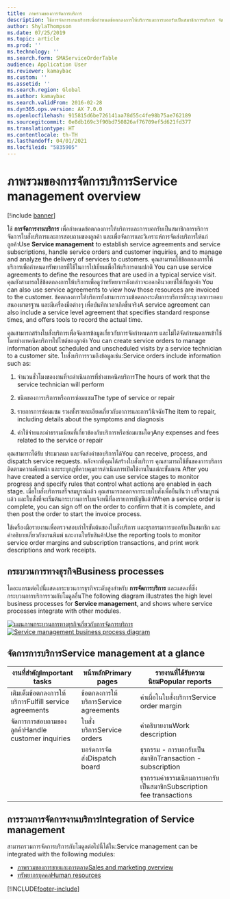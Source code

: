 ```yaml
---
title: ภาพรวมของการจัดการบริการ
description: ใช้การจัดการงานบริการเพื่อกำหนดข้อตกลงการให้บริการและการบอกรับเป็นสมาชิกการบริการ จัดการใบสั่งบริการและการสอบถามของลูกค้า และเพื่อจัดการและวิเคราะห์การจัดส่งบริการให้แก่ลูกค้า
author: ShylaThompson
ms.date: 07/25/2019
ms.topic: article
ms.prod: ''
ms.technology: ''
ms.search.form: SMAServiceOrderTable
audience: Application User
ms.reviewer: kamaybac
ms.custom: ''
ms.assetid: ''
ms.search.region: Global
ms.author: kamaybac
ms.search.validFrom: 2016-02-28
ms.dyn365.ops.version: AX 7.0.0
ms.openlocfilehash: 915815d6be726141aa78d55c4fe98b75ae762189
ms.sourcegitcommit: 0e8db169c3f90bd750826af76709ef5d621fd377
ms.translationtype: HT
ms.contentlocale: th-TH
ms.lasthandoff: 04/01/2021
ms.locfileid: "5835905"
---
```

# <a name="service-management-overview"></a><span data-ttu-id="24263-103">ภาพรวมของการจัดการบริการ</span><span class="sxs-lookup"><span data-stu-id="24263-103">Service management overview</span></span>

[!include [banner](../includes/banner.md)]


<span data-ttu-id="24263-104">ใช้ **การจัดการงานบริการ** เพื่อกำหนดข้อตกลงการให้บริการและการบอกรับเป็นสมาชิกการบริการ จัดการใบสั่งบริการและการสอบถามของลูกค้า และเพื่อจัดการและวิเคราะห์การจัดส่งบริการให้แก่ลูกค้า</span><span class="sxs-lookup"><span data-stu-id="24263-104">Use **Service management** to establish service agreements and service subscriptions, handle service orders and customer inquiries, and to manage and analyze the delivery of services to customers.</span></span> <span data-ttu-id="24263-105">คุณสามารถใช้ข้อตกลงการให้บริการเพื่อกำหนดทรัพยากรที่ใช้ในการไปเยี่ยมเพื่อให้บริการตามปกติ </span><span class="sxs-lookup"><span data-stu-id="24263-105">You can use service agreements to define the resources that are used in a typical service visit.</span></span> <span data-ttu-id="24263-106">คุณยังสามารถใช้ข้อตกลงการให้บริการเพื่อดูว่าทรัพยากรดังกล่าวจะออกอินวอยซ์ให้กับลูกค้า </span><span class="sxs-lookup"><span data-stu-id="24263-106">You can also use service agreements to view how those resources are invoiced to the customer.</span></span> <span data-ttu-id="24263-107">ข้อตกลงการให้บริการยังสามารถรวมข้อตกลงระดับการบริการที่ระบุเวลาการตอบสนองมาตรฐาน และมีเครื่องมือต่างๆ เพื่อบันทึกเวลาเกิดขึ้นจริง</span><span class="sxs-lookup"><span data-stu-id="24263-107">A service agreement can also include a service level agreement that specifies standard response times, and offers tools to record the actual time.</span></span>

<span data-ttu-id="24263-108">คุณสามารถสร้างใบสั่งบริการเพื่อจัดการข้อมูลเกี่ยวกับการจัดกำหนดการ และไม่ได้จัดกำหนดการเข้าใช้โดยช่างเทคนิคบริการไปไซต์ของลูกค้า </span><span class="sxs-lookup"><span data-stu-id="24263-108">You can create service orders to manage information about scheduled and unscheduled visits by a service technician to a customer site.</span></span> <span data-ttu-id="24263-109">ใบสั่งบริการรวมถึงข้อมูลเช่น:</span><span class="sxs-lookup"><span data-stu-id="24263-109">Service orders include information such as:</span></span>

1.  <span data-ttu-id="24263-110">จำนวนชั่วโมงของงานที่จะดำเนินการที่ช่างเทคนิคบริการ</span><span class="sxs-lookup"><span data-stu-id="24263-110">The hours of work that the service technician will perform</span></span>

2.  <span data-ttu-id="24263-111">ชนิดของการบริการหรือการซ่อมแซม</span><span class="sxs-lookup"><span data-stu-id="24263-111">The type of service or repair</span></span>

3.  <span data-ttu-id="24263-112">รายการการซ่อมแซม รวมทั้งรายละเอียดเกี่ยวกับอาการและการวินิจฉัย</span><span class="sxs-lookup"><span data-stu-id="24263-112">The item to repair, including details about the symptoms and diagnosis</span></span>

4.  <span data-ttu-id="24263-113">ค่าใช้จ่ายและค่าธรรมเนียมที่เกี่ยวข้องกับบริการหรือซ่อมแซมใดๆ</span><span class="sxs-lookup"><span data-stu-id="24263-113">Any expenses and fees related to the service or repair</span></span>

<span data-ttu-id="24263-114">คุณสามารถได้รับ ประมวลผล และจัดส่งคำขอบริการได้</span><span class="sxs-lookup"><span data-stu-id="24263-114">You can receive, process, and dispatch service requests.</span></span> <span data-ttu-id="24263-115">หลังจากที่คุณได้สร้างใบสั่งบริการ คุณสามารถใช้ขั้นของการบริการติดตามความคืบหน้า และระบุกฎที่ควบคุมการดำเนินการเปิดใช้งานในแต่ละขั้นตอน </span><span class="sxs-lookup"><span data-stu-id="24263-115">After you have created a service order, you can use service stages to monitor progress and specify rules that control what actions are enabled in each stage.</span></span> <span data-ttu-id="24263-116">เมื่อใบสั่งบริการเสร็จสมบูรณ์แล้ว คุณสามารถออกจากระบบใบสั่งเพื่อยืนยันว่า เสร็จสมบูรณ์แล้ว และใบสั่งที่จะเริ่มต้นกระบวนการใบแจ้งหนี้ที่ลงรายการบัญชีแล้ว</span><span class="sxs-lookup"><span data-stu-id="24263-116">When a service order is complete, you can sign off on the order to confirm that it is complete, and then post the order to start the invoice process.</span></span>

<span data-ttu-id="24263-117">ใช้เครื่องมือรายงานเพื่อตรวจสอบกำไรขั้นต้นของใบสั่งบริการ และธุรกรรมการบอกรับเป็นสมาชิก และคำอธิบายเกี่ยวกับงานพิมพ์ และงานใบรับสินค้า</span><span class="sxs-lookup"><span data-stu-id="24263-117">Use the reporting tools to monitor service order margins and subscription transactions, and print work descriptions and work receipts.</span></span>

## <a name="business-processes"></a><span data-ttu-id="24263-118">กระบวนการทางธุรกิจ</span><span class="sxs-lookup"><span data-stu-id="24263-118">Business processes</span></span>

<span data-ttu-id="24263-119">ไดอะแกรมต่อไปนี้แสดงกระบวนการธุรกิจระดับสูงสำหรับ  **การจัดการบริการ** และแสดงที่ซึ่งกระบวนการบริการรวมกับโมดูลอื่น</span><span class="sxs-lookup"><span data-stu-id="24263-119">The following diagram illustrates the high level business processes for **Service management**, and shows where service processes integrate with other modules.</span></span>

<span data-ttu-id="24263-120">[![แผนภาพกระบวนการทางธุรกิจเกี่ยวกับการจัดการบริการ](./media/sm_home_page.gif)](./media/sm_home_page.gif)</span><span class="sxs-lookup"><span data-stu-id="24263-120">[![Service management business process diagram](./media/sm_home_page.gif)](./media/sm_home_page.gif)</span></span>

## <a name="service-management-at-a-glance"></a><span data-ttu-id="24263-121">จัดการการบริการ</span><span class="sxs-lookup"><span data-stu-id="24263-121">Service management at a glance</span></span>

|<span data-ttu-id="24263-122">งานที่สำคัญ</span><span class="sxs-lookup"><span data-stu-id="24263-122">Important tasks</span></span>           | <span data-ttu-id="24263-123">หน้าหลัก</span><span class="sxs-lookup"><span data-stu-id="24263-123">Primary pages</span></span>                         |<span data-ttu-id="24263-124">รายงานที่ได้รับความนิยม</span><span class="sxs-lookup"><span data-stu-id="24263-124">Popular reports</span></span>              |
|--------------------------|---------------------------------------|-----------------------------|
|<span data-ttu-id="24263-125">เติมเต็มข้อตกลงการให้บริการ</span><span class="sxs-lookup"><span data-stu-id="24263-125">Fulfill service agreements</span></span>|<span data-ttu-id="24263-126">ข้อตกลงการให้บริการ</span><span class="sxs-lookup"><span data-stu-id="24263-126">Service agreements</span></span>                     |<span data-ttu-id="24263-127">ค่าเผื่อในใบสั่งบริการ</span><span class="sxs-lookup"><span data-stu-id="24263-127">Service order margin</span></span>         |
|<span data-ttu-id="24263-128">จัดการการสอบถามของลูกค้า</span><span class="sxs-lookup"><span data-stu-id="24263-128">Handle customer inquiries</span></span> |<span data-ttu-id="24263-129">ใบสั่งบริการ</span><span class="sxs-lookup"><span data-stu-id="24263-129">Service orders</span></span>                         |<span data-ttu-id="24263-130">คำอธิบายงาน</span><span class="sxs-lookup"><span data-stu-id="24263-130">Work description</span></span>             |
|                          |<span data-ttu-id="24263-131">บอร์ดการจัดส่ง</span><span class="sxs-lookup"><span data-stu-id="24263-131">Dispatch board</span></span>                         |<span data-ttu-id="24263-132">ธุรกรรม - การบอกรับเป็นสมาชิก</span><span class="sxs-lookup"><span data-stu-id="24263-132">Transaction - subscription</span></span>   |
|                          |                                       |<span data-ttu-id="24263-133">ธุรกรรมค่าธรรมเนียมการบอกรับเป็นสมาชิก</span><span class="sxs-lookup"><span data-stu-id="24263-133">Subscription fee transactions</span></span>|


## <a name="integration-of-service-management"></a><span data-ttu-id="24263-134">การรวมการจัดการงานบริการ</span><span class="sxs-lookup"><span data-stu-id="24263-134">Integration of Service management</span></span>

<span data-ttu-id="24263-135">สามารถรวมการจัดการบริการกับโมดูลต่อไปนี้ได้ใน:</span><span class="sxs-lookup"><span data-stu-id="24263-135">Service management can be integrated with the following modules:</span></span>

  - [<span data-ttu-id="24263-136">ภาพรวมของการขายและการตลาด</span><span class="sxs-lookup"><span data-stu-id="24263-136">Sales and marketing overview</span></span>](../sales-marketing/overview-sales-marketing.md)
  - [<span data-ttu-id="24263-137">ทรัพยากรบุคคล</span><span class="sxs-lookup"><span data-stu-id="24263-137">Human resources</span></span>](https://docs.microsoft.com/dynamics365/unified-operations/talent/index)

  



[!INCLUDE[footer-include](../../includes/footer-banner.md)]
